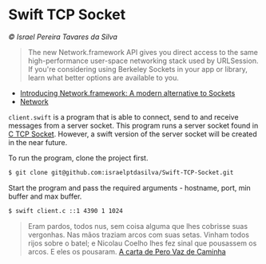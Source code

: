 # Swift TCP Socket

*© Israel Pereira Tavares da Silva*

> The new Network.framework API gives you direct access to the same high-performance user-space networking stack used by URLSession. If you're considering using Berkeley Sockets in your app or library, learn what better options are available to you.

* [Introducing Network.framework: A modern alternative to Sockets](https://developer.apple.com/videos/play/wwdc2018/715/)
* [Network](https://developer.apple.com/documentation/network)

`client.swift` is a program that is able to connect, send to and receive messages from a server socket. This program runs a server socket found in [C TCP Socket](https://github.com/israelptdasilva/C-TCP-Socket). However, a swift version of the server socket will be created in the near future.

To run the program, clone the project first.

```bash
$ git clone git@github.com:israelptdasilva/Swift-TCP-Socket.git
```
Start the program and pass the required arguments - hostname, port, min buffer and max buffer.

```bash
$ swift client.c ::1 4390 1 1024
```
> Eram pardos, todos nus, sem coisa alguma que lhes cobrisse suas vergonhas. Nas mãos traziam arcos com suas setas. Vinham todos rijos sobre o batel; e Nicolau Coelho lhes fez sinal que pousassem os arcos. E eles os pousaram. [A carta de Pero Vaz de Caminha](http://objdigital.bn.br/Acervo_Digital/livros_eletronicos/carta.pdf)
